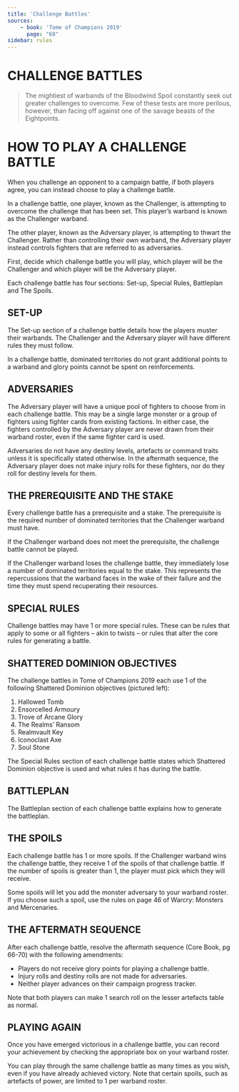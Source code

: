 ```yaml
---
title: 'Challenge Battles'
sources:
    - book: 'Tome of Champions 2019'
      page: "68"
sidebar: rules
---
```


# CHALLENGE BATTLES

> The mightiest of warbands of the Bloodwind Spoil constantly seek out greater challenges to overcome. Few of these tests are more perilous, however, than facing off against one of the savage beasts of the Eightpoints.

# HOW TO PLAY A CHALLENGE BATTLE 

When you challenge an opponent to a campaign battle, if both players agree, you can instead choose to play a challenge battle.

In a challenge battle, one player, known as the Challenger, is attempting to overcome the challenge that has been set. This player’s warband is known as the Challenger warband.

The other player, known as the Adversary player, is attempting to thwart the Challenger. Rather than controlling their own warband, the Adversary player instead controls fighters that are referred to as adversaries.

First, decide which challenge battle you will play, which player will be the Challenger and which player will be the Adversary player.

Each challenge battle has four sections: Set-up, Special Rules, Battleplan and The Spoils.

## SET-UP

The Set-up section of a challenge battle details how the players muster their warbands. The Challenger and the Adversary player will have different rules they must follow.

In a challenge battle, dominated territories do not grant additional points to a warband and glory points cannot be spent on reinforcements.

## ADVERSARIES

The Adversary player will have a unique pool of fighters to choose from in each challenge battle. This may be a single large monster or a group of fighters using fighter cards from existing factions. In either case, the fighters controlled by the Adversary player are never drawn from their warband roster, even if the same fighter card is used.

Adversaries do not have any destiny levels, artefacts or command traits unless it is specifically stated otherwise. In the aftermath sequence, the Adversary player does not make injury rolls for these fighters, nor do they roll for destiny levels for them.

## THE PREREQUISITE AND THE STAKE

Every challenge battle has a prerequisite and a stake. The prerequisite is the required number of dominated territories that the Challenger warband must have.

If the Challenger warband does not meet the prerequisite, the challenge battle cannot be played.

If the Challenger warband loses the challenge battle, they immediately lose a number of dominated territories equal to the stake. This represents the repercussions that the warband faces in the wake of their failure and the time they must spend recuperating their resources.

## SPECIAL RULES

Challenge battles may have 1 or more special rules. These can be rules that apply to some or all fighters – akin to twists – or rules that alter the core rules for generating a battle.

## SHATTERED DOMINION OBJECTIVES
The challenge battles in Tome of Champions 2019 each use 1 of the following Shattered Dominion objectives (pictured left):

1. Hallowed Tomb
2. Ensorcelled Armoury
3. Trove of Arcane Glory
4. The Realms’ Ransom
5. Realmvault Key
6. Iconoclast Axe
7. Soul Stone

The Special Rules section of each challenge battle states which Shattered Dominion objective is used and what rules it has during the battle.

## BATTLEPLAN

The Battleplan section of each challenge battle explains how to generate the battleplan.

## THE SPOILS

Each challenge battle has 1 or more spoils. If the Challenger warband wins the challenge battle, they receive 1 of the spoils of that challenge battle. If the number of spoils is greater than 1, the player must pick which they will receive.

Some spoils will let you add the monster adversary to your warband roster. If you choose such a spoil, use the rules on page 46 of Warcry: Monsters and Mercenaries.

## THE AFTERMATH SEQUENCE

After each challenge battle, resolve the aftermath sequence (Core Book, pg 66-70) with the following amendments:

* Players do not receive glory points for playing a challenge battle.
* Injury rolls and destiny rolls are not made for adversaries.
* Neither player advances on their campaign progress tracker.

Note that both players can make 1 search roll on the lesser artefacts table as normal.

## PLAYING AGAIN

Once you have emerged victorious in a challenge battle, you can record your achievement by checking  the appropriate box on your warband roster.

You can play through the same challenge battle as many times as you wish, even if you have already achieved victory. Note that certain spoils, such as artefacts of power, are limited to 1 per warband roster.
